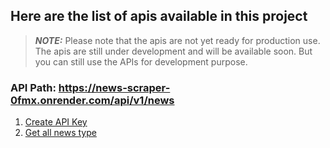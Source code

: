 ## Here are the list of apis available in this project

> **_NOTE:_**  Please note that the apis are not yet ready for production use. The apis are still under development and will be available soon. But you can still use the APIs for development purpose.

### API Path: https://news-scraper-0fmx.onrender.com/api/v1/news

1. [Create API Key](./APIs/CreateAPIKey.md)
2. [Get all news type](./APIs/GetNewsType.md)